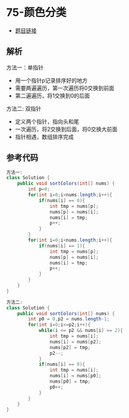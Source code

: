 # 75-颜色分类

- [题目链接](https://leetcode-cn.com/problems/sort-colors/)

## 解析

方法一：单指针
- 用一个指针p记录排序好的地方
- 需要两遍遍历，第一次遍历将0交换到前面
- 第二遍遍历，将1交换到0的后面

方法二: 双指针
- 定义两个指针，指向头和尾
- 一次遍历，将2交换到后面，将0交换大前面
- 指针相遇，数组排序完成

## 参考代码
```Java
方法一:
class Solution {
    public void sortColors(int[] nums) {        
        int p=0;
        for(int i=0;i<nums.length;i++){
            if(nums[i] == 0){
                int tmp = nums[p];
                nums[p] = nums[i];
                nums[i] = tmp;
                p++;
            }
        }
        for(int i=0;i<nums.length;i++){
            if(nums[i] == 1){
                int tmp = nums[p];
                nums[p] = nums[i];
                nums[i] = tmp;
                p++;
            }
        }
    }
}

方法二:
class Solution {
    public void sortColors(int[] nums) {
        int p0 = 0,p2 = nums.length-1;
        for(int i=0;i<=p2;i++){
            while(i <= p2 && nums[i] == 2){
                int tmp = nums[i];
                nums[i] = nums[p2];
                nums[p2] = tmp;
                p2--;
            }
            if(nums[i] == 0){
                int tmp = nums[i];
                nums[i] = nums[p0];
                nums[p0] = tmp;
                p0++;
            }
        }
    }
}
```
